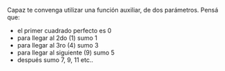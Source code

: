 Capaz te convenga utilizar una función auxiliar, de dos parámetros. Pensá que:

* el primer cuadrado perfecto es 0
* para llegar al 2do (1) sumo 1
* para llegar al 3ro (4) sumo 3
* para llegar al siguiente (9) sumo 5
* después sumo 7, 9, 11 etc..

